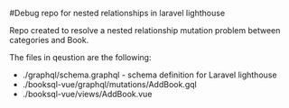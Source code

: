 
#Debug repo for nested relationships in laravel lighthouse 

Repo created to resolve a nested relationship mutation problem between categories and Book.

The files in qeustion are the following:

- ./graphql/schema.graphql - schema definition for Laravel lighthouse
- ./booksql-vue/graphql/mutations/AddBook.gql
- ./booksql-vue/views/AddBook.vue




